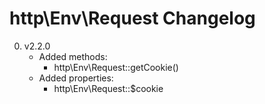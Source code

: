 # http\Env\Request Changelog

0. v2.2.0
	* Added methods:
		* http\Env\Request::getCookie()
	* Added properties:
		* http\Env\Request::$cookie
